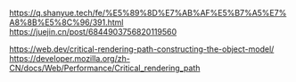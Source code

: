 https://q.shanyue.tech/fe/%E5%89%8D%E7%AB%AF%E5%B7%A5%E7%A8%8B%E5%8C%96/391.html
https://juejin.cn/post/6844903756820119560

https://web.dev/critical-rendering-path-constructing-the-object-model/
https://developer.mozilla.org/zh-CN/docs/Web/Performance/Critical_rendering_path